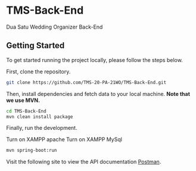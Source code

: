 # TMS-Back-End
Dua Satu Wedding Organizer Back-End

<!-- prettier-ignore-start -->
<!-- markdownlint-disable -->
<!-- ALL-CONTRIBUTORS-BADGE:START - Do not remove or modify this section -->

## Getting Started

To get started running the project locally, please follow the steps below.

First, clone the repository.

```bash
git clone https://github.com/TMS-20-PA-21WO/TMS-Back-End.git
```

Then, install dependencies and fetch data to your local machine. **Note that we use MVN.**

```bash
cd TMS-Back-End
mvn clean install package
```

Finally, run the development.

Turn on XAMPP apache
Turn on XAMPP MySql
```bash
mvn spring-boot:run
```

Visit the following site to view the API documentation [Postman](https://documenter.getpostman.com/view/24721460/2s8YzP3QVG).
